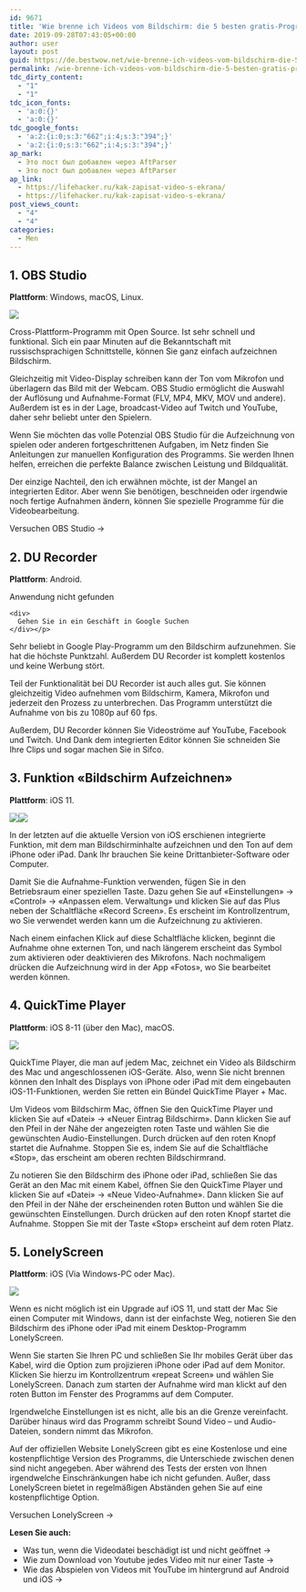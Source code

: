 ```yaml
---
id: 9671
title: 'Wie brenne ich Videos vom Bildschirm: die 5 besten gratis-Programme'
date: 2019-09-28T07:43:05+00:00
author: user
layout: post
guid: https://de.bestwow.net/wie-brenne-ich-videos-vom-bildschirm-die-5-besten-gratis-programme/
permalink: /wie-brenne-ich-videos-vom-bildschirm-die-5-besten-gratis-programme/
tdc_dirty_content:
  - "1"
  - "1"
tdc_icon_fonts:
  - 'a:0:{}'
  - 'a:0:{}'
tdc_google_fonts:
  - 'a:2:{i:0;s:3:"662";i:4;s:3:"394";}'
  - 'a:2:{i:0;s:3:"662";i:4;s:3:"394";}'
ap_mark:
  - Это пост был добавлен через AftParser
  - Это пост был добавлен через AftParser
ap_link:
  - https://lifehacker.ru/kak-zapisat-video-s-ekrana/
  - https://lifehacker.ru/kak-zapisat-video-s-ekrana/
post_views_count:
  - "4"
  - "4"
categories:
  - Men
---
```

## 1. OBS Studio

**Plattform**: Windows, macOS, Linux.

![](https://de.bestwow.net/wp-content/uploads/2019/09/kak-zapisat-video-s-ekrana-5-luchshih-besplatnyh-programm-1.jpg) 

Cross-Plattform-Programm mit Open Source. Ist sehr schnell und funktional. Sich ein paar Minuten auf die Bekanntschaft mit russischsprachigen Schnittstelle, können Sie ganz einfach aufzeichnen Bildschirm.

Gleichzeitig mit Video-Display schreiben kann der Ton vom Mikrofon und überlagern das Bild mit der Webcam. OBS Studio ermöglicht die Auswahl der Auflösung und Aufnahme-Format (FLV, MP4, MKV, MOV und andere). Außerdem ist es in der Lage, broadcast-Video auf Twitch und YouTube, daher sehr beliebt unter den Spielern.

Wenn Sie möchten das volle Potenzial OBS Studio für die Aufzeichnung von spielen oder anderen fortgeschrittenen Aufgaben, im Netz finden Sie Anleitungen zur manuellen Konfiguration des Programms. Sie werden Ihnen helfen, erreichen die perfekte Balance zwischen Leistung und Bildqualität.

Der einzige Nachteil, den ich erwähnen möchte, ist der Mangel an integrierten Editor. Aber wenn Sie benötigen, beschneiden oder irgendwie noch fertige Aufnahmen ändern, können Sie spezielle Programme für die Videobearbeitung.

Versuchen OBS Studio →

## 2. DU Recorder

**Plattform**: Android.

<div>
  <div>
  </div>
  
  <div>
    <div>
      Anwendung nicht gefunden
    </div>
    
    <div>
      Gehen Sie in ein Geschäft in Google Suchen
    </div></p>
  </div></p>
</div>

Sehr beliebt in Google Play-Programm um den Bildschirm aufzunehmen. Sie hat die höchste Punktzahl. Außerdem DU Recorder ist komplett kostenlos und keine Werbung stört.

Teil der Funktionalität bei DU Recorder ist auch alles gut. Sie können gleichzeitig Video aufnehmen vom Bildschirm, Kamera, Mikrofon und jederzeit den Prozess zu unterbrechen. Das Programm unterstützt die Aufnahme von bis zu 1080p auf 60 fps.

Außerdem, DU Recorder können Sie Videoströme auf YouTube, Facebook und Twitch. Und Dank dem integrierten Editor können Sie schneiden Sie Ihre Clips und sogar machen Sie in Sifco.

## 3. Funktion «Bildschirm Aufzeichnen»

**Plattform**: iOS 11.

![](https://de.bestwow.net/wp-content/uploads/2019/09/kak-zapisat-video-s-ekrana-5-luchshih-besplatnyh-programm-3.jpg)![](https://de.bestwow.net/wp-content/uploads/2019/09/kak-zapisat-video-s-ekrana-5-luchshih-besplatnyh-programm-4.jpg) 

In der letzten auf die aktuelle Version von iOS erschienen integrierte Funktion, mit dem man Bildschirminhalte aufzeichnen und den Ton auf dem iPhone oder iPad. Dank Ihr brauchen Sie keine Drittanbieter-Software oder Computer.

Damit Sie die Aufnahme-Funktion verwenden, fügen Sie in den Betriebsraum einer speziellen Taste. Dazu gehen Sie auf «Einstellungen» → «Control» → «Anpassen elem. Verwaltung» und klicken Sie auf das Plus neben der Schaltfläche «Record Screen». Es erscheint im Kontrollzentrum, wo Sie verwendet werden kann um die Aufzeichnung zu aktivieren.

Nach einem einfachen Klick auf diese Schaltfläche klicken, beginnt die Aufnahme ohne externen Ton, und nach längerem erscheint das Symbol zum aktivieren oder deaktivieren des Mikrofons. Nach nochmaligem drücken die Aufzeichnung wird in der App «Fotos», wo Sie bearbeitet werden können.

## 4. QuickTime Player

**Plattform**: iOS 8-11 (über den Mac), macOS.

![](https://de.bestwow.net/wp-content/uploads/2019/09/kak-zapisat-video-s-ekrana-5-luchshih-besplatnyh-programm-5.jpg) 

QuickTime Player, die man auf jedem Mac, zeichnet ein Video als Bildschirm des Mac und angeschlossenen iOS-Geräte. Also, wenn Sie nicht brennen können den Inhalt des Displays von iPhone oder iPad mit dem eingebauten iOS-11-Funktionen, werden Sie retten ein Bündel QuickTime Player + Mac.

Um Videos vom Bildschirm Mac, öffnen Sie den QuickTime Player und klicken Sie auf «Datei» → «Neuer Eintrag Bildschirm». Dann klicken Sie auf den Pfeil in der Nähe der angezeigten roten Taste und wählen Sie die gewünschten Audio-Einstellungen. Durch drücken auf den roten Knopf startet die Aufnahme. Stoppen Sie es, indem Sie auf die Schaltfläche «Stop», das erscheint am oberen rechten Bildschirmrand.

Zu notieren Sie den Bildschirm des iPhone oder iPad, schließen Sie das Gerät an den Mac mit einem Kabel, öffnen Sie den QuickTime Player und klicken Sie auf «Datei» → «Neue Video-Aufnahme». Dann klicken Sie auf den Pfeil in der Nähe der erscheinenden roten Button und wählen Sie die gewünschten Einstellungen. Durch drücken auf den roten Knopf startet die Aufnahme. Stoppen Sie mit der Taste «Stop» erscheint auf dem roten Platz.

## 5. LonelyScreen

**Plattform**: iOS (Via Windows-PC oder Mac).

![](https://de.bestwow.net/wp-content/uploads/2019/09/kak-zapisat-video-s-ekrana-5-luchshih-besplatnyh-programm-6.jpg) 

Wenn es nicht möglich ist ein Upgrade auf iOS 11, und statt der Mac Sie einen Computer mit Windows, dann ist der einfachste Weg, notieren Sie den Bildschirm des iPhone oder iPad mit einem Desktop-Programm LonelyScreen.

Wenn Sie starten Sie Ihren PC und schließen Sie Ihr mobiles Gerät über das Kabel, wird die Option zum projizieren iPhone oder iPad auf dem Monitor. Klicken Sie hierzu im Kontrollzentrum «repeat Screen» und wählen Sie LonelyScreen. Danach zum starten der Aufnahme wird man klickt auf den roten Button im Fenster des Programms auf dem Computer.

Irgendwelche Einstellungen ist es nicht, alle bis an die Grenze vereinfacht. Darüber hinaus wird das Programm schreibt Sound Video &#8211; und Audio-Dateien, sondern nimmt das Mikrofon.

Auf der offiziellen Website LonelyScreen gibt es eine Kostenlose und eine kostenpflichtige Version des Programms, die Unterschiede zwischen denen sind nicht angegeben. Aber während des Tests der ersten von Ihnen irgendwelche Einschränkungen habe ich nicht gefunden. Außer, dass LonelyScreen bietet in regelmäßigen Abständen gehen Sie auf eine kostenpflichtige Option.

Versuchen LonelyScreen →

**Lesen Sie auch:**

  * Was tun, wenn die Videodatei beschädigt ist und nicht geöffnet →
  * Wie zum Download von Youtube jedes Video mit nur einer Taste →
  * Wie das Abspielen von Videos mit YouTube im hintergrund auf Android und iOS →